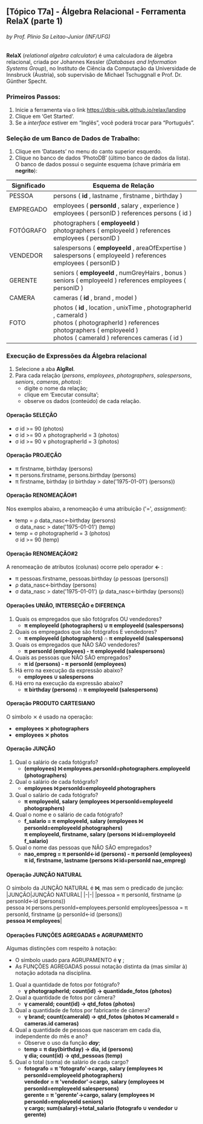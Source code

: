 ## [Tópico T7a] - Álgebra Relacional - Ferramenta RelaX (parte 1)
###### *by Prof. Plinio Sa Leitao-Junior (INF/UFG)*

**RelaX** (_relational algebra calculator_) é uma calculadora de álgebra relacional, criada por Johannes Kessler (_Databases and Information Systems Group_), no Instituto de Ciência da Computação da Universidade de Innsbruck (Áustria), sob supervisão de Michael Tschuggnall e Prof. Dr. Günther Specht.

### Primeiros Passos:
1. Inicie a ferramenta via o link https://dbis-uibk.github.io/relax/landing
1. Clique em ‘Get Started’.
1. Se a _interface_ estiver em “Inglês”, você poderá trocar para “Português”.

### Seleção de um **Banco de Dados de Trabalho**:
1. Clique em ‘Datasets’ no menu do canto superior esquerdo.
1. Clique no banco de dados ‘PhotoDB’ (último banco de dados da lista).<br>O banco de dados possui o seguinte esquema (chave primária em **negrito**):

|Significado|Esquema de Relação|
|-|-|
|PESSOA|persons ( **id** , lastname , firstname , birthday )|
|EMPREGADO|employees ( **personId** , salary , experience )<br>employees ( personID ) references persons ( id )|
|FOTÓGRAFO|photographers ( **employeeId** )<br>photographers ( employeeId ) references employees ( personID )|
|VENDEDOR|salespersons ( **employeeId** , areaOfExpertise )<br>salespersons ( employeeId ) references employees ( personID )|
|GERENTE|seniors ( **employeeId** , numGreyHairs , bonus )<br>seniors ( employeeId ) references employees ( personID )|
|CAMERA|cameras ( **id** , brand , model )|
|FOTO|photos ( **id** , location , unixTime , photographerId , cameraId )<br>photos ( photographerId ) references photographers ( employeeId )<br>photos ( cameraId ) references cameras ( id )|

### Execução de Expressões da Álgebra relacional

1. Selecione a aba **AlgRel**.
1. Para cada relação (_persons_, _employees_, _photographers_, _salespersons_, _seniors_, _cameras_, _photos_):
   - digite o nome da relação;
   - clique em ‘Executar consulta’;
   - observe os dados (conteúdo) de cada relação.

#### Operação SELEÇÃO

- σ id >= 90 (photos)
- σ id >= 90 ∧ photographerId = 3 (photos)
- σ id >= 90 ∨ photographerId = 3 (photos)

#### Operação PROJEÇÃO

- π firstname, birthday (persons)
- π persons.firstname, persons.birthday (persons)
- π firstname, birthday (σ birthday > date('1975-01-01') (persons))

#### Operação RENOMEAÇÃO#1

Nos exemplos abaixo, a renomeação é uma atribuição ('=', _assignment_):
- temp = ρ data_nasc←birthday (persons)<br>σ data_nasc > date('1975-01-01') (temp)
- temp = σ photographerId = 3 (photos)<br>σ id >= 90 (temp)

#### Operação RENOMEAÇÃO#2

A renomeação de atributos (colunas) ocorre pelo operador **←** :
- π pessoas.firstname, pessoas.birthday (ρ pessoas (persons))
- ρ data_nasc←birthday (persons)
- σ data_nasc > date('1975-01-01') (ρ data_nasc←birthday (persons))

#### Operações UNIÃO, INTERSEÇÃO e DIFERENÇA

1. Quais os empregados que são fotógrafos OU vendedores?
   - **π employeeId (photographers) ∪ π employeeId (salespersons)**
1. Quais os empregados que são fotógrafos E vendedores?
   - **π employeeId (photographers) ∩ π employeeId (salespersons)**
1. Quais os empregados que NÃO SÃO vendedores?
   - **π personId (employees) - π employeeId (salespersons)**
1. Quais as pessoas que NÃO SÃO empregados?
   - **π id (persons) - π personId (employees)**
1. Há erro na execução da expressão abaixo?
   - **employees ∪ salespersons**
1. Há erro na execução da expressão abaixo?
   - **π birthday (persons) ∩ π employeeId (salespersons)**

#### Operação PRODUTO CARTESIANO

O símbolo ⨯ é usado na operação:
- **employees ⨯ photographers**
- **employees ⨯ photos**

#### Operação JUNÇÃO

1. Qual o salário de cada fotógrafo?
   - **(employees) ⨝ employees.personId=photographers.employeeId (photographers)**
1. Qual o salário de cada fotógrafo?
   - **employees ⨝ personId=employeeId photographers**
1. Qual o salário de cada fotógrafo?
   - **π employeeId, salary (employees ⨝ personId=employeeId photographers)**
1. Qual o nome e o salário de cada fotógrafo?
   - **f_salario = π employeeId, salary (employees ⨝ personId=employeeId photographers)**<br>**π employeeId, firstname, salary (persons ⨝ id=employeeId f_salario)**
1. Qual o nome das pessoas que NÃO SÃO empregados?
   - **nao_empreg = π personId←id (persons) - π personId (employees)**<br>**π id, firstname, lastname (persons ⨝ id=personId nao_empreg)**

#### Operação JUNÇÃO NATURAL

O símbolo da JUNÇÃO NATURAL é **⨝**, mas sem o predicado de junção:
|JUNÇÃO|JUNÇÃO NATURAL|
|-|-|
|pessoa = π personId, firstname (ρ personId←id (persons))<br>pessoa ⨝ persons.personId=employees.personId employees|pessoa = π personId, firstname (ρ personId←id (persons))<br>**pessoa ⨝ employees**|

#### Operações FUNÇÕES AGREGADAS e AGRUPAMENTO

Algumas distinções com respeito à notação:
- O símbolo usado para AGRUPAMENTO é **γ** ;
- As FUNÇÕES AGREGADAS possui notação distinta da (mas similar à) notação adotada na disciplina.

1. Qual a quantidade de fotos por fotógrafo?
   - **γ photographerId; count(id) → quantidade_fotos (photos)**
1. Qual a quantidade de fotos por câmera?
   - **γ cameraId; count(id) → qtd_fotos (photos)**
1. Qual a quantidade de fotos por fabricante de câmera?
   - **γ brand; count(cameraId) → qtd_fotos (photos ⨝ cameraId = cameras.id cameras)**
1. Qual a quantidade de pessoas que nasceram em cada dia, independente do mês e ano?
   - Observe o uso da função **_day_**;
   - **temp = π day(birthday) → dia, id (persons)**<br>**γ dia; count(id) → qtd_pessoas (temp)**
1. Qual o total (soma) de salário de cada cargo?
   - **fotografo = π 'fotografo'→cargo, salary (employees ⨝ personId=employeeId photographers)**<br>
**vendedor  = π 'vendedor'→cargo,   salary (employees ⨝ personId=employeeId salespersons)**<br>
**gerente   = π 'gerente'→cargo,    salary (employees ⨝ personId=employeeId seniors)**<br>
**γ cargo; sum(salary)→total_salario (fotografo ∪ vendedor ∪ gerente)**

